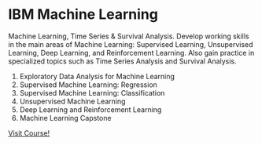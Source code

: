 # IBM Machine Learning

Machine Learning, Time Series & Survival Analysis. Develop working skills in the main areas of Machine 
Learning: Supervised Learning, Unsupervised Learning, Deep Learning, and Reinforcement Learning. Also 
gain practice in specialized topics such as Time Series Analysis and Survival Analysis.

1. Exploratory Data Analysis for Machine Learning
2. Supervised Machine Learning: Regression
3. Supervised Machine Learning: Classification
4. Unsupervised Machine Learning
5. Deep Learning and Reinforcement Learning
6. Machine Learning Capstone


[Visit Course!](https://www.coursera.org/professional-certificates/ibm-machine-learning)
